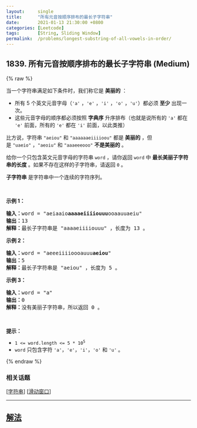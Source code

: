 ```yaml
---
layout:     single
title:      "所有元音按顺序排布的最长子字符串"
date:       2021-01-13 21:30:00 +0800
categories: [Leetcode]
tags:       [String, Sliding Window]
permalink:  /problems/longest-substring-of-all-vowels-in-order/
---
```


## 1839. 所有元音按顺序排布的最长子字符串 (Medium)

{% raw %}

<p>当一个字符串满足如下条件时，我们称它是 <b>美丽的</b> ：</p>

<ul>
	<li>所有 5 个英文元音字母（<code>'a'</code> ，<code>'e'</code> ，<code>'i'</code> ，<code>'o'</code> ，<code>'u'</code>）都必须 <strong>至少</strong> 出现一次。</li>
	<li>这些元音字母的顺序都必须按照 <strong>字典序</strong> 升序排布（也就是说所有的 <code>'a'</code> 都在 <code>'e'</code> 前面，所有的 <code>'e'</code> 都在 <code>'i'</code> 前面，以此类推）</li>
</ul>

<p>比方说，字符串 <code>"aeiou"</code> 和 <code>"aaaaaaeiiiioou"</code> 都是 <strong>美丽的</strong> ，但是 <code>"uaeio"</code> ，<code>"aeoiu"</code> 和 <code>"aaaeeeooo"</code> <strong>不是美丽的</strong> 。</p>

<p>给你一个只包含英文元音字母的字符串 <code>word</code> ，请你返回 <code>word</code> 中 <strong>最长美丽子字符串的长度</strong> 。如果不存在这样的子字符串，请返回 <code>0</code> 。</p>

<p><strong>子字符串</strong> 是字符串中一个连续的字符序列。</p>

<p> </p>

<p><strong>示例 1：</strong></p>

<pre>
<b>输入：</b>word = "aeiaaio<strong>aaaaeiiiiouuu</strong>ooaauuaeiu"
<b>输出：</b>13
<b>解释：</b>最长子字符串是 "aaaaeiiiiouuu" ，长度为 13 。</pre>

<p><strong>示例 2：</strong></p>

<pre>
<b>输入：</b>word = "aeeeiiiioooauuu<strong>aeiou</strong>"
<b>输出：</b>5
<b>解释：</b>最长子字符串是 "aeiou" ，长度为 5 。
</pre>

<p><strong>示例 3：</strong></p>

<pre>
<b>输入：</b>word = "a"
<b>输出：</b>0
<b>解释：</b>没有美丽子字符串，所以返回 0 。
</pre>

<p> </p>

<p><strong>提示：</strong></p>

<ul>
	<li><code>1 <= word.length <= 5 * 10<sup>5</sup></code></li>
	<li><code>word</code> 只包含字符 <code>'a'</code>，<code>'e'</code>，<code>'i'</code>，<code>'o'</code> 和 <code>'u'</code> 。</li>
</ul>

{% endraw %}

### 相关话题
  [[字符串](https://github.com/awesee/leetcode/tree/main/tag/string/README.md)]
  [[滑动窗口](https://github.com/awesee/leetcode/tree/main/tag/sliding-window/README.md)]

---

## [解法](https://github.com/awesee/leetcode/tree/main/problems/longest-substring-of-all-vowels-in-order)
